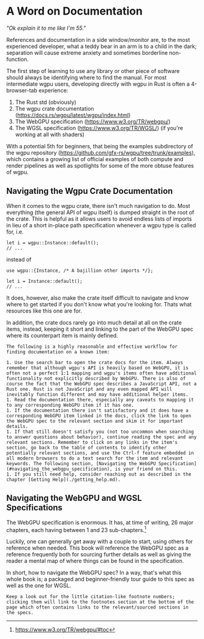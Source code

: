 # A Word on Documentation

_"Ok explain it to me like I'm 55."_

References and documentation in a side window/monitor are, to the most experienced developer, what a teddy bear in an arm is to a child in the dark; separation will cause extreme anxiety and sometimes borderline non-function.

The first step of learning to use any library or other piece of software should always be identifying where to find the manual. For most intermediate wgpu users, developing directly with wgpu in Rust is often a 4-browser-tab experience:

1. The Rust std (obviously)
1. The wgpu crate documentation (<https://docs.rs/wgpu/latest/wgpu/index.html>)
1. The WebGPU specification (<https://www.w3.org/TR/webgpu/>)
1. The WGSL specification (<https://www.w3.org/TR/WGSL/>) (if you're working at all with shaders)

With a potential 5th for beginners, that being the examples subdirectory of the wgpu repository (<https://github.com/gfx-rs/wgpu/tree/trunk/examples>), which contains a growing list of official examples of both compute and render pipelines as well as spotlights for some of the more obtuse features of wgpu.

## Navigating the Wgpu Crate Documentation

When it comes to the wgpu crate, there isn't much navigation to do. Most everything (the general API of wgpu itself) is dumped straight in the root of the crate. This is helpful as it allows users to avoid endless lists of imports in lieu of a short in-place path specification whenever a wgpu type is called for, i.e.

```rust,ignore
let i = wgpu::Instance::default();
// ...
```

instead of

```rust,ignore
use wgpu::{Instance, /* A bajillion other imports */};

let i = Instance::default();
// ...
```

It does, however, also make the crate itself difficult to navigate and know where to get started if you don't know what you're looking for. Thats what resources like this one are for.

In addition, the crate docs rarely go into much detail at all on the crate items, instead, keeping it short and linking to the part of the WebGPU spec where its counterpart item is mainly defined.

```admonish tip
The following is a highly reasonable and effective workflow for finding documentation on a known item:

1. Use the search bar to open the crate docs for the item. Always remember that although wgpu's API is heavily based on WebGPU, it is often not a perfect 1:1 mapping and wgpu's items often have additional functionality not explicitly described by WebGPU. There is also of course the fact that the WebGPU spec describes a JavaScript API, not a Rust one. Rust is not JavaScript and any even mapped API will inevitably function different and may have additional helper items.
1. Read the documentation there, especially any caveats to mapping it to any corresponding WebGPU item if it has one.
1. If the documentation there isn't satisfactory and it does have a corresponding WebGPU item linked in the docs, click the link to open the WebGPU spec to the relevant section and skim it for important details.
1. If that still doesn't satisfy you (not too uncommon when searching to answer questions about behavior), continue reading the spec and any relevant sections. Remember to click on any links in the item's section, go back to the table of contents to identify other potentially relevant sections, and use the Ctrl-f feature embedded in all modern browsers to do a text search for the item and relevant keywords. The following section, [Navigating the WebGPU Specification](#navigating_the_webgpu_specification), is your friend on this.
1. If you still need help, consider reaching out as described in the chapter [Getting Help](./getting_help.md).
```

## Navigating the WebGPU and WGSL Specifications

The WebGPU specification is enormous. It has, at time of writing, 26 major chapters, each having between 1 and 23 sub-chapters.[^1]

Luckily, one can generally get away with a couple to start, using others for reference when needed. This book will reference the WebGPU spec as a reference frequently both for sourcing further details as well as giving the reader a mental map of where things can be found in the specification.

In short, how to navigate the WebGPU spec? In a way, that's what this whole book is; a packaged and beginner-friendly tour guide to this spec as well as the one for WGSL.

```admonish tip
Keep a look out for the little citation-like footnote numbers; clicking them will link to the footnotes section at the bottom of the page which often contains links to the relevant/sourced sections in the specs.
```

[^1]: <https://www.w3.org/TR/webgpu/#toc>
